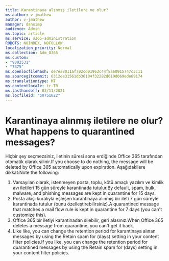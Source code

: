 ```yaml
---
title: Karantinaya alınmış iletilere ne olur?
ms.author: v-jmathew
author: v-jmathew
manager: dansimp
audience: Admin
ms.topic: article
ms.service: o365-administration
ROBOTS: NOINDEX, NOFOLLOW
localization_priority: Normal
ms.collection: Adm_O365
ms.custom:
- "9002531"
- "7375"
ms.openlocfilehash: de7ea8011af792cd01963c44f8a60915747c3c11
ms.sourcegitcommit: 6312ee31561db36104f32282d019d069ede69174
ms.translationtype: MT
ms.contentlocale: tr-TR
ms.lasthandoff: 03/11/2021
ms.locfileid: "50751022"
---
```

# <a name="what-happens-to-quarantined-messages"></a><span data-ttu-id="4a35a-102">Karantinaya alınmış iletilere ne olur?</span><span class="sxs-lookup"><span data-stu-id="4a35a-102">What happens to quarantined messages?</span></span>

<span data-ttu-id="4a35a-103">Hiçbir şey seçmezsiniz, iletinin süresi sona erdiğinde Office 365 tarafından otomatik olarak silinir.</span><span class="sxs-lookup"><span data-stu-id="4a35a-103">If you choose to do nothing, the message will be deleted by Office 365 automatically upon expiration.</span></span> <span data-ttu-id="4a35a-104">Aşağıdakilere dikkat:</span><span class="sxs-lookup"><span data-stu-id="4a35a-104">Note the following:</span></span>

1. <span data-ttu-id="4a35a-105">Varsayılan olarak, istenmeyen posta, toplu, kötü amaçlı yazılım ve kimlik avı iletileri 15 gün süreyle karantinada tutulur.</span><span class="sxs-lookup"><span data-stu-id="4a35a-105">By default, spam, bulk, malware, and phishing messages are kept in quarantine for 15 days.</span></span>
2. <span data-ttu-id="4a35a-106">Posta akışı kuralıyla eşleşen karantinaya alınmış bir ileti 7 gün süreyle karantinada tutulur (bunu özelleştirebilirsiniz).</span><span class="sxs-lookup"><span data-stu-id="4a35a-106">A quarantined message that matches a mail flow rule is kept in quarantine for 7 days (you can't customize this).</span></span>
3. <span data-ttu-id="4a35a-107">Office 365 bir iletiyi karantinadan silebilir, geri alasınız.</span><span class="sxs-lookup"><span data-stu-id="4a35a-107">When Office 365 deletes a message from quarantine, you can't get it back.</span></span>
4. <span data-ttu-id="4a35a-108">Like like, you can change the retention period for karantinaya alınan messages by using the Retain spam for (days) setting in your content filter policies.</span><span class="sxs-lookup"><span data-stu-id="4a35a-108">If you like, you can change the retention period for quarantined messages by using the Retain spam for (days) setting in your content filter policies.</span></span>

